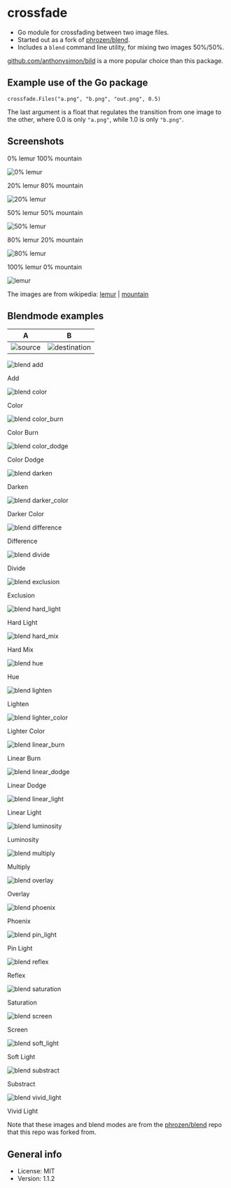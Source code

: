 # crossfade

* Go module for crossfading between two image files.
* Started out as a fork of [phrozen/blend](https://github.com/phrozen/blend).
* Includes a `blend` command line utility, for mixing two images 50%/50%.

[github.com/anthonysimon/bild](https://github.com/anthonynsimon/bild) is a more popular choice than this package.

## Example use of the Go package

    crossfade.Files("a.png", "b.png", "out.png", 0.5)

The last argument is a float that regulates the transition from one image to the other, where 0.0 is only `"a.png"`, while 1.0 is only `"b.png"`.

## Screenshots

0% lemur 100% mountain

![0% lemur](img/lagginhorn.jpg)

20% lemur 80% mountain

![20% lemur](img/out80.png)

50% lemur 50% mountain

![50% lemur](img/out50.png)

80% lemur 20% mountain

![80% lemur](img/out20.png)

100% lemur 0% mountain

![lemur](img/lemur.jpg)

The images are from wikipedia: <a href="https://en.wikipedia.org/wiki/File:Eulemur_mongoz_(male_-_face).jpg">lemur</a> | [mountain](https://nn.wikipedia.org/wiki/Fil:Lagginhorn_west_face.jpg)

## Blendmode examples

| A                                    | B                                              |
|--------------------------------------|------------------------------------------------|
| ![source](cmd/blendmodes/source.jpg) | ![destination](cmd/blendmodes/destination.jpg) |

![blend add](img/blend_add.jpg)

Add

![blend color](img/blend_color.jpg)

Color

![blend color_burn](img/blend_color_burn.jpg)

Color Burn

![blend color_dodge](img/blend_color_dodge.jpg)

Color Dodge

![blend darken](img/blend_darken.jpg)

Darken

![blend darker_color](img/blend_darker_color.jpg)

Darker Color

![blend difference](img/blend_difference.jpg)

Difference

![blend divide](img/blend_divide.jpg)

Divide

![blend exclusion](img/blend_exclusion.jpg)

Exclusion

![blend hard_light](img/blend_hard_light.jpg)

Hard Light

![blend hard_mix](img/blend_hard_mix.jpg)

Hard Mix

![blend hue](img/blend_hue.jpg)

Hue

![blend lighten](img/blend_lighten.jpg)

Lighten

![blend lighter_color](img/blend_lighter_color.jpg)

Lighter Color

![blend linear_burn](img/blend_linear_burn.jpg)

Linear Burn

![blend linear_dodge](img/blend_linear_dodge.jpg)

Linear Dodge

![blend linear_light](img/blend_linear_light.jpg)

Linear Light

![blend luminosity](img/blend_luminosity.jpg)

Luminosity

![blend multiply](img/blend_multiply.jpg)

Multiply

![blend overlay](img/blend_overlay.jpg)

Overlay

![blend phoenix](img/blend_phoenix.jpg)

Phoenix

![blend pin_light](img/blend_pin_light.jpg)

Pin Light

![blend reflex](img/blend_reflex.jpg)

Reflex

![blend saturation](img/blend_saturation.jpg)

Saturation

![blend screen](img/blend_screen.jpg)

Screen

![blend soft_light](img/blend_soft_light.jpg)

Soft Light

![blend substract](img/blend_substract.jpg)

Substract

![blend vivid_light](img/blend_vivid_light.jpg)

Vivid Light

Note that these images and blend modes are from the [phrozen/blend](github.com/phrozen/blend) repo that this repo was forked from.

## General info

* License: MIT
* Version: 1.1.2
